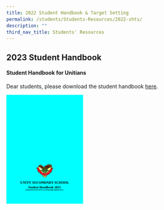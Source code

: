 ```yaml
---
title: 2022 Student Handbook & Target Setting
permalink: /students/Students-Resources/2022-shts/
description: ""
third_nav_title: Students' Resources
---
```

## 2023 Student Handbook 

#### Student Handbook for Unitians

Dear students, please download the student handbook [here](/files/StudentHandbook2023.pdf).

<p><a href="https://staging.d2i4e1lepc5foc.amplifyapp.com/files/StudentHandbook2023.pdf">
<img style="width:40%" src="/images/handbook2023.png">
</a></p>
